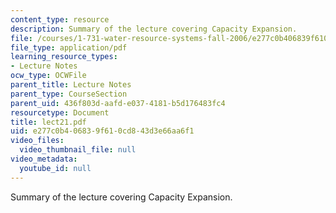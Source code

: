 ```yaml
---
content_type: resource
description: Summary of the lecture covering Capacity Expansion.
file: /courses/1-731-water-resource-systems-fall-2006/e277c0b406839f610cd843d3e66aa6f1_lect21.pdf
file_type: application/pdf
learning_resource_types:
- Lecture Notes
ocw_type: OCWFile
parent_title: Lecture Notes
parent_type: CourseSection
parent_uid: 436f803d-aafd-e037-4181-b5d176483fc4
resourcetype: Document
title: lect21.pdf
uid: e277c0b4-0683-9f61-0cd8-43d3e66aa6f1
video_files:
  video_thumbnail_file: null
video_metadata:
  youtube_id: null
---
```

Summary of the lecture covering Capacity Expansion.

